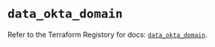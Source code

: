 # `data_okta_domain`

Refer to the Terraform Registory for docs: [`data_okta_domain`](https://registry.terraform.io/providers/okta/okta/4.5.0/docs/data-sources/domain).
